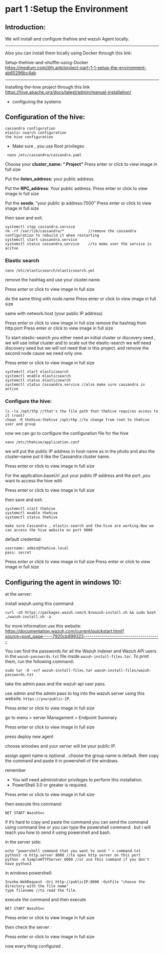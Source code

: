 # part 1 :Setup the Environment

## Introduction:

We will install and configure thehive and wazuh Agent locally.

---

Also you can install them locally using Docker through this link:

Setup-thehive-and-shuffle-using-Docker 
https://medium.com/@h.anb/project-part-1-1-setup-the-environment-ab65296bc4ab

---
Installing the-hive project through this link https://hive.apache.org/docs/latest/admin/manual-installation/

- configuring the systems

## Configuration of the hive:

    cassandra configuration
    elastic search configuration
    the hive configuration

- Make sure , you use Root privileges

` nano /etc/cassandra/cassandra.yaml`

Choose your **cluster_name: “ Project”**
Press enter or click to view image in full size

Put the **listen_address:** your public address.

Put the **RPC_address**: Your public address.
Press enter or click to view image in full size

Put the **seeds**: “your public ip address:7000”
Press enter or click to view image in full size

then save and exit.
```
systemctl stop cassandra.service
rm -rf /var/lib/cassandra/*           //remove the cassandra configuration to rebuild it when restarting 
systemctl start cassandra.service
systemctl status cassandra.service    //to make user the service is acitve
```
### Elastic search

`nano /etc/elasticsearch/elasticsearch.yml`

remove the hashtag and use your cluster.name.

Press enter or click to view image in full size

do the same thing with node.name
Press enter or click to view image in full size

same with network.host (your public IP address)

Press enter or click to view image in full size
remove the hashtag from http.port
Press enter or click to view image in full size

To start elastic-search you either need an initial cluster or discovery seed , we will use initial cluster and to scale out the elastic-search we will need discovery seed but we will not need that in this project. and remove the second node cause we need only one.

Press enter or click to view image in full size
```
systemctl start elasticsearch
systemctl enable elasticsearch
systemctl status elasticsearch 
systemctl status cassandra.service //also make sure cassandra is active
```
### Configure the hive:
```
ls -la /opt/thp //that's the file path that thehive requires access to it (root)
chown -R thehive:thehive /opt/thp //to change from root to thehive user and group
```
now we can go to configure the configuration file for the hive

`nano /etc/thehive/application.conf`

we will put the public IP address in host-name as in the photo and also the cluster-name put it like the Cassandra cluster name.

Press enter or click to view image in full size

For the application.baseUrl ,put your public IP address and the port ,you want to access the hive with

Press enter or click to view image in full size

then save and exit.
```
systemctl start thehive
systemctl enable thehive
systemctl status thehive
```
    make sure Cassandra , elastic-search and the-hive are working.Now we can access the hive website on port 9000

default credential:

    username: admin@thehive.local
    pass: secret

Press enter or click to view image in full size
Press enter or click to view image in full size

## Configuring the agent in windows 10:

at the server:

install wazuh using this command:

`curl -sO https://packages.wazuh.com/4.9/wazuh-install.sh && sudo bash ./wazuh-install.sh -a`

for more information use this website:
https://documentation.wazuh.com/current/quickstart.html?source=post_page-----7920cb899325---------------------------------------


You can find the passwords for all the Wazuh indexer and Wazuh API users in the `wazuh-passwords.txt` file inside `wazuh-install-files.tar`. To print them, run the following command:

`sudo tar -O -xvf wazuh-install-files.tar wazuh-install-files/wazuh-passwords.txt`

take the admin pass and the wazuh api user pass.

use admin and the admin pass to log into the wazuh server using this website. `https://yourpublic-IP`.

Press enter or click to view image in full size

go to menu > server Managament > Endpoint Summary

Press enter or click to view image in full size

press deploy new agent

choose winodws and your server will be your public IP.

assign agent name is optional . choose the group name is default. then copy the command and paste it in powershell of the windows.

remember

- You will need administrator privileges to perform this installation.
- PowerShell 3.0 or greater is required.

Press enter or click to view image in full size

then execute this command:

`NET START WazuhSvc`

if it’s hard to copy and paste the command you can send the command using command line or you can type the powershell command . but i will teach you how to send it using powershell and bash.

in the server side:
```
echo "powershell command that you want to send " > command.txt
python3 -m http.server 8000 //to open http server on this port
python -m SimpleHTTPServer 8000 //or use this command if you don't have python3
```
in windows powershell:
```
Invoke-WebRequest -Uri http://publicIP:8000 -OutFile "choose the directory with the file name"
type filename //to read the file.
```
execute the command and then execute

`NET START WazuhSvc`

Press enter or click to view image in full size

then check the server :

Press enter or click to view image in full size

now every thing configured .
